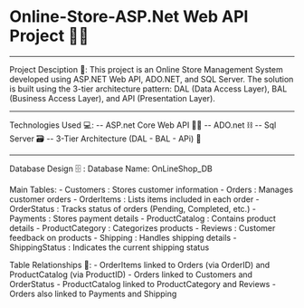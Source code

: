 #                          Online-Store-ASP.Net Web API Project 🛒📲
----------------------------------------------------------------------------------------------

Project Desciption 📜:
  This project is an Online Store Management System developed using ASP.NET Web API, ADO.NET,
  and SQL Server.
  The solution is built using the 3-tier architecture pattern: DAL (Data Access Layer),
  BAL (Business Access Layer), and API (Presentation Layer).
  
----------------------------------------------------------------------------------------------
Technologies Used 💻:
   -- ASP.net Core Web API ⛓️‍💥
   -- ADO.net ⛓️
   -- Sql Server 🗃️
   -- 3-Tier Architecture (DAL - BAL - APi) 🔩

-----------------------------------------------------------------------------------------------
Database Design 🗄️ :
  Database Name: OnLineShop_DB

  Main Tables:
    - Customers         : Stores customer information
    - Orders            : Manages customer orders
    - OrderItems        : Lists items included in each order
    - OrderStatus       : Tracks status of orders (Pending, Completed, etc.)
    - Payments          : Stores payment details
    - ProductCatalog    : Contains product details
    - ProductCategory   : Categorizes products
    - Reviews           : Customer feedback on products
    - Shipping          : Handles shipping details
    - ShippingStatus    : Indicates the current shipping status

  Table Relationships 🔑:
      - OrderItems linked to Orders (via OrderID) and ProductCatalog (via ProductID)
      - Orders linked to Customers and OrderStatus
      - ProductCatalog linked to ProductCategory and Reviews
    - Orders also linked to Payments and Shipping


    
